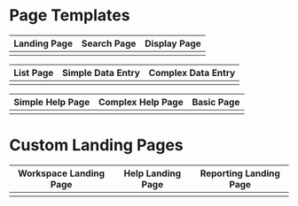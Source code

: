 

# Page Templates

| Landing Page  | Search Page   | Display Page  |
|:-------------:|:-------------:|:-------------:|
|      |  |  |

| List Page  | Simple Data Entry   | Complex Data Entry  |
|:-------------:|:-------------:|:-------------:|
|      |  |  |

| Simple Help Page  | Complex Help Page  | Basic Page  |
|:-------------:|:-------------:|:-------------:|
|      |  |  |


# Custom Landing Pages

| Workspace Landing Page  | Help Landing Page | Reporting Landing Page  |
|:-------------:|:-------------:|:-------------:|
|      |  |  |
